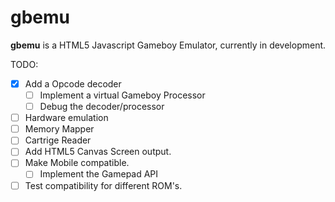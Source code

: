 # gbemu

**gbemu** is a HTML5 Javascript Gameboy Emulator, currently in development.

TODO:
- [x] Add a Opcode decoder
	- [ ] Implement a virtual Gameboy Processor
	- [ ] Debug the decoder/processor
- [ ] Hardware emulation
- [ ] Memory Mapper
- [ ] Cartrige Reader
- [ ] Add HTML5 Canvas Screen output.
- [ ] Make Mobile compatible.
	- [ ] Implement the Gamepad API
- [ ] Test compatibility for different ROM's.
